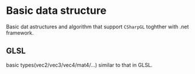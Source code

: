 ﻿# Basic data structure
Basic dat astructures and algorithm that support `CSharpGL` toghther with .net framework.
## GLSL
basic types(vec2/vec3/vec4/mat4/...) similar to that in GLSL.
